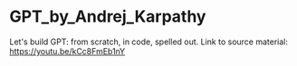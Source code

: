 # GPT_by_Andrej_Karpathy
Let's build GPT: from scratch, in code, spelled out.
Link to source material: https://youtu.be/kCc8FmEb1nY
